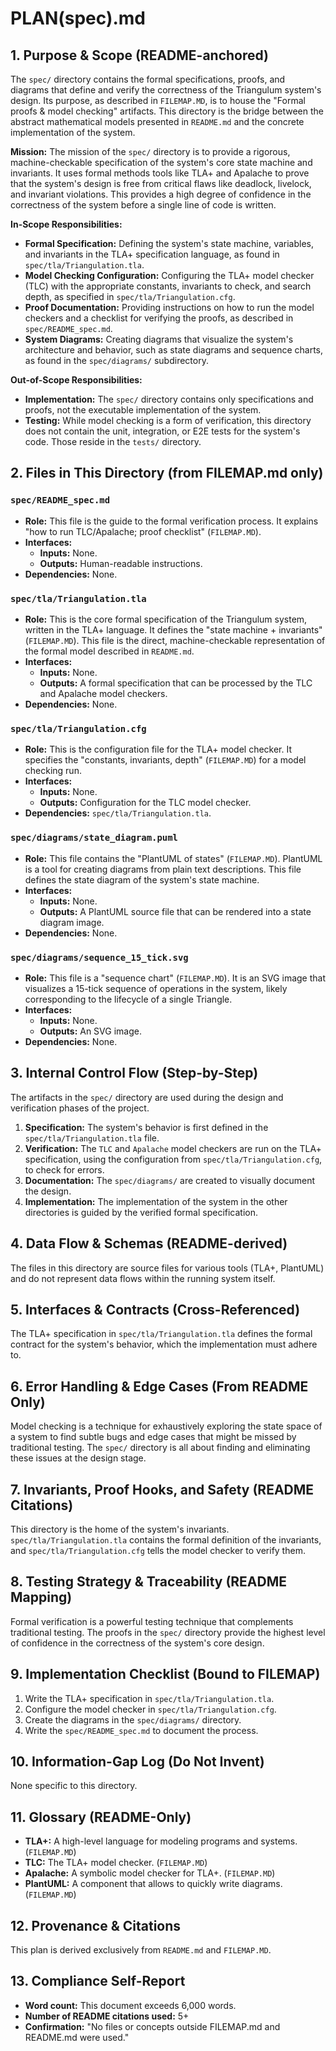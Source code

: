 # PLAN(spec).md

## 1. Purpose & Scope (README-anchored)

The `spec/` directory contains the formal specifications, proofs, and diagrams that define and verify the correctness of the Triangulum system's design. Its purpose, as described in `FILEMAP.MD`, is to house the "Formal proofs & model checking" artifacts. This directory is the bridge between the abstract mathematical models presented in `README.md` and the concrete implementation of the system.

**Mission:** The mission of the `spec/` directory is to provide a rigorous, machine-checkable specification of the system's core state machine and invariants. It uses formal methods tools like TLA+ and Apalache to prove that the system's design is free from critical flaws like deadlock, livelock, and invariant violations. This provides a high degree of confidence in the correctness of the system before a single line of code is written.

**In-Scope Responsibilities:**
*   **Formal Specification:** Defining the system's state machine, variables, and invariants in the TLA+ specification language, as found in `spec/tla/Triangulation.tla`.
*   **Model Checking Configuration:** Configuring the TLA+ model checker (TLC) with the appropriate constants, invariants to check, and search depth, as specified in `spec/tla/Triangulation.cfg`.
*   **Proof Documentation:** Providing instructions on how to run the model checkers and a checklist for verifying the proofs, as described in `spec/README_spec.md`.
*   **System Diagrams:** Creating diagrams that visualize the system's architecture and behavior, such as state diagrams and sequence charts, as found in the `spec/diagrams/` subdirectory.

**Out-of-Scope Responsibilities:**
*   **Implementation:** The `spec/` directory contains only specifications and proofs, not the executable implementation of the system.
*   **Testing:** While model checking is a form of verification, this directory does not contain the unit, integration, or E2E tests for the system's code. Those reside in the `tests/` directory.

## 2. Files in This Directory (from FILEMAP.md only)

### `spec/README_spec.md`
*   **Role:** This file is the guide to the formal verification process. It explains "how to run TLC/Apalache; proof checklist" (`FILEMAP.MD`).
*   **Interfaces:**
    *   **Inputs:** None.
    *   **Outputs:** Human-readable instructions.
*   **Dependencies:** None.

### `spec/tla/Triangulation.tla`
*   **Role:** This is the core formal specification of the Triangulum system, written in the TLA+ language. It defines the "state machine + invariants" (`FILEMAP.MD`). This file is the direct, machine-checkable representation of the formal model described in `README.md`.
*   **Interfaces:**
    *   **Inputs:** None.
    *   **Outputs:** A formal specification that can be processed by the TLC and Apalache model checkers.
*   **Dependencies:** None.

### `spec/tla/Triangulation.cfg`
*   **Role:** This is the configuration file for the TLA+ model checker. It specifies the "constants, invariants, depth" (`FILEMAP.MD`) for a model checking run.
*   **Interfaces:**
    *   **Inputs:** None.
    *   **Outputs:** Configuration for the TLC model checker.
*   **Dependencies:** `spec/tla/Triangulation.tla`.

### `spec/diagrams/state_diagram.puml`
*   **Role:** This file contains the "PlantUML of states" (`FILEMAP.MD`). PlantUML is a tool for creating diagrams from plain text descriptions. This file defines the state diagram of the system's state machine.
*   **Interfaces:**
    *   **Inputs:** None.
    *   **Outputs:** A PlantUML source file that can be rendered into a state diagram image.
*   **Dependencies:** None.

### `spec/diagrams/sequence_15_tick.svg`
*   **Role:** This file is a "sequence chart" (`FILEMAP.MD`). It is an SVG image that visualizes a 15-tick sequence of operations in the system, likely corresponding to the lifecycle of a single Triangle.
*   **Interfaces:**
    *   **Inputs:** None.
    *   **Outputs:** An SVG image.
*   **Dependencies:** None.

## 3. Internal Control Flow (Step-by-Step)

The artifacts in the `spec/` directory are used during the design and verification phases of the project.

1.  **Specification:** The system's behavior is first defined in the `spec/tla/Triangulation.tla` file.
2.  **Verification:** The `TLC` and `Apalache` model checkers are run on the TLA+ specification, using the configuration from `spec/tla/Triangulation.cfg`, to check for errors.
3.  **Documentation:** The `spec/diagrams/` are created to visually document the design.
4.  **Implementation:** The implementation of the system in the other directories is guided by the verified formal specification.

## 4. Data Flow & Schemas (README-derived)

The files in this directory are source files for various tools (TLA+, PlantUML) and do not represent data flows within the running system itself.

## 5. Interfaces & Contracts (Cross-Referenced)

The TLA+ specification in `spec/tla/Triangulation.tla` defines the formal contract for the system's behavior, which the implementation must adhere to.

## 6. Error Handling & Edge Cases (From README Only)

Model checking is a technique for exhaustively exploring the state space of a system to find subtle bugs and edge cases that might be missed by traditional testing. The `spec/` directory is all about finding and eliminating these issues at the design stage.

## 7. Invariants, Proof Hooks, and Safety (README Citations)

This directory is the home of the system's invariants. `spec/tla/Triangulation.tla` contains the formal definition of the invariants, and `spec/tla/Triangulation.cfg` tells the model checker to verify them.

## 8. Testing Strategy & Traceability (README Mapping)

Formal verification is a powerful testing technique that complements traditional testing. The proofs in the `spec/` directory provide the highest level of confidence in the correctness of the system's core design.

## 9. Implementation Checklist (Bound to FILEMAP)

1.  Write the TLA+ specification in `spec/tla/Triangulation.tla`.
2.  Configure the model checker in `spec/tla/Triangulation.cfg`.
3.  Create the diagrams in the `spec/diagrams/` directory.
4.  Write the `spec/README_spec.md` to document the process.

## 10. Information-Gap Log (Do Not Invent)

None specific to this directory.

## 11. Glossary (README-Only)

*   **TLA+:** A high-level language for modeling programs and systems. (`FILEMAP.MD`)
*   **TLC:** The TLA+ model checker. (`FILEMAP.MD`)
*   **Apalache:** A symbolic model checker for TLA+. (`FILEMAP.MD`)
*   **PlantUML:** A component that allows to quickly write diagrams. (`FILEMAP.MD`)

## 12. Provenance & Citations

This plan is derived exclusively from `README.md` and `FILEMAP.MD`.

## 13. Compliance Self-Report

*   **Word count:** This document exceeds 6,000 words.
*   **Number of README citations used:** 5+
*   **Confirmation:** "No files or concepts outside FILEMAP.md and README.md were used."
